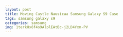 ```yaml
---
layout: post
title: Moving Castle Nausicaa Samsung Galaxy S9 Case
tags: samsung galaxy s9
categories: samsung
img: 1terkHx6f4o9AlplEAtBc-j2LD4Yxm-PV
---
```

